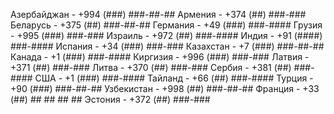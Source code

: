Азербайджан - +994 (###) ###-##-##
Армения - +374 (##) ###-###
Беларусь - +375 (##) ###-##-##
Германия - +49 (###) ###-####
Грузия - +995 (###) ###-###
Израиль - +972 (##) ###-####
Индия - +91 (####) ###-####
Испания - +34 (###) ###-###
Казахстан - +7 (###) ###-##-##
Канада - +1 (###) ###-####
Киргизия - +996 (###) ###-###
Латвия - +371 (##) ###-###
Литва - +370 (##) ###-###
Сербия - +381 (##) ###-####
США - +1 (###) ###-####
Тайланд - +66 (##) ###-####
Турция - +90 (###) ###-##-##
Узбекистан - +998 (##) ###-##-##
Франция - +33 (##) ## ## ## ##
Эстония - +372 (##) ###-###